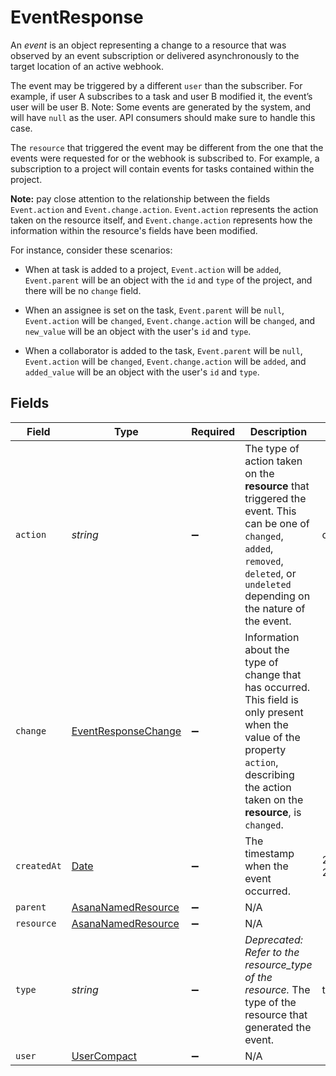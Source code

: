 # EventResponse

An *event* is an object representing a change to a resource that was
observed by an event subscription or delivered asynchronously to
the target location of an active webhook.

The event may be triggered by a different `user` than the
subscriber. For example, if user A subscribes to a task and user B
modified it, the event’s user will be user B. Note: Some events
are generated by the system, and will have `null` as the user. API
consumers should make sure to handle this case.

The `resource` that triggered the event may be different from the one
that the events were requested for or the webhook is subscribed to. For
example, a subscription to a project will contain events for tasks
contained within the project.

**Note:** pay close attention to the relationship between the fields
`Event.action` and `Event.change.action`.
`Event.action` represents the action taken on the resource
itself, and `Event.change.action` represents how the information
within the resource's fields have been modified.

For instance, consider these scenarios:


* When at task is added to a project, `Event.action` will be
`added`, `Event.parent` will be an object with the `id` and
`type` of the project, and there will be no `change` field.


* When an assignee is set on the task, `Event.parent` will be
`null`, `Event.action` will be `changed`,
`Event.change.action` will be `changed`, and `new_value` will
be an object with the user's `id` and `type`.


* When a collaborator is added to the task, `Event.parent` will
be `null`, `Event.action` will be `changed`,
`Event.change.action` will be `added`, and `added_value` will be
an object with the user's `id` and `type`.


## Fields

| Field                                                                                                                                                                                      | Type                                                                                                                                                                                       | Required                                                                                                                                                                                   | Description                                                                                                                                                                                | Example                                                                                                                                                                                    |
| ------------------------------------------------------------------------------------------------------------------------------------------------------------------------------------------ | ------------------------------------------------------------------------------------------------------------------------------------------------------------------------------------------ | ------------------------------------------------------------------------------------------------------------------------------------------------------------------------------------------ | ------------------------------------------------------------------------------------------------------------------------------------------------------------------------------------------ | ------------------------------------------------------------------------------------------------------------------------------------------------------------------------------------------ |
| `action`                                                                                                                                                                                   | *string*                                                                                                                                                                                   | :heavy_minus_sign:                                                                                                                                                                         | The type of action taken on the **resource** that triggered the event.  This can be one of `changed`, `added`, `removed`, `deleted`, or `undeleted` depending on the nature of the event.  | changed                                                                                                                                                                                    |
| `change`                                                                                                                                                                                   | [EventResponseChange](../../models/shared/eventresponsechange.md)                                                                                                                          | :heavy_minus_sign:                                                                                                                                                                         | Information about the type of change that has occurred. This field is only present when the value of the property `action`, describing the action taken on the **resource**, is `changed`. |                                                                                                                                                                                            |
| `createdAt`                                                                                                                                                                                | [Date](https://developer.mozilla.org/en-US/docs/Web/JavaScript/Reference/Global_Objects/Date)                                                                                              | :heavy_minus_sign:                                                                                                                                                                         | The timestamp when the event occurred.                                                                                                                                                     | 2012-02-22T02:06:58.147Z                                                                                                                                                                   |
| `parent`                                                                                                                                                                                   | [AsanaNamedResource](../../models/shared/asananamedresource.md)                                                                                                                            | :heavy_minus_sign:                                                                                                                                                                         | N/A                                                                                                                                                                                        |                                                                                                                                                                                            |
| `resource`                                                                                                                                                                                 | [AsanaNamedResource](../../models/shared/asananamedresource.md)                                                                                                                            | :heavy_minus_sign:                                                                                                                                                                         | N/A                                                                                                                                                                                        |                                                                                                                                                                                            |
| `type`                                                                                                                                                                                     | *string*                                                                                                                                                                                   | :heavy_minus_sign:                                                                                                                                                                         | *Deprecated: Refer to the resource_type of the resource.* The type of the resource that generated the event.                                                                               | task                                                                                                                                                                                       |
| `user`                                                                                                                                                                                     | [UserCompact](../../models/shared/usercompact.md)                                                                                                                                          | :heavy_minus_sign:                                                                                                                                                                         | N/A                                                                                                                                                                                        |                                                                                                                                                                                            |